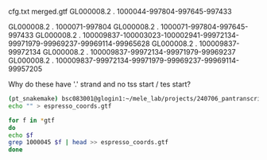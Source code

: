 cfg.txt  merged.gtf
GL000008.2      .       1000044-997804-997645-997433

GL000008.2      .       1000071-997804
GL000008.2      .       1000071-997804-997645-997433
GL000008.2      .       100009837-100003023-100002941-99972134-99971979-99969237-99969114-99965628
GL000008.2      .       100009837-99972134
GL000008.2      .       100009837-99972134-99971979-99969237
GL000008.2      .       100009837-99972134-99971979-99969237-99969114-99957205

Why do these have '.' strand and no tss start / tes start?
```bash
(pt_snakemake) bsc083001@glogin1:~/mele_lab/projects/240706_pantranscriptome_cerberus_gtf_merge/merge_only_ics/data/espresso/raw$
echo "" > espresso_coords.gtf

for f in *gtf
do
echo $f
grep 1000045 $f | head >> espresso_coords.gtf
done
```
